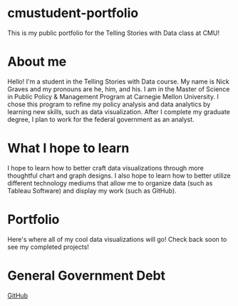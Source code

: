 # cmustudent-portfolio
This is my public portfolio for the Telling Stories with Data class at CMU!

# About me
Hello! I'm a student in the Telling Stories with Data course.
My name is Nick Graves and my pronouns are he, him, and his.
I am in the Master of Science in Public Policy & Management Program at Carnegie Mellon University.
I chose this program to refine my policy analysis and data analytics by learning new skills, such as data visualization.
After I complete my graduate degree, I plan to work for the federal government as an analyst.

# What I hope to learn 
I hope to learn how to better craft data visualizations through more thoughtful chart and graph designs.
I also hope to learn how to better utilize different technology mediums that allow me to organize data (such as Tableau Software) and display my work (such as GitHub).


# Portfolio
Here's where all of my cool data visualizations will go!
Check back soon to see my completed projects!

# General Government Debt

 [GitHub](https://data.oecd.org/chart/6gR7)
